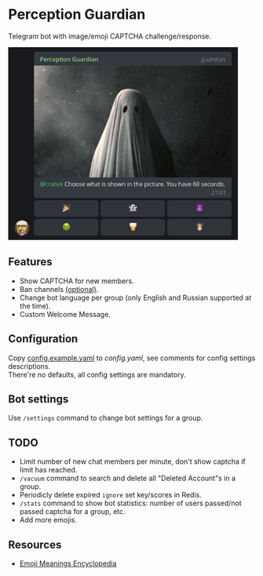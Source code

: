 # Perception Guardian

Telegram bot with image/emoji CAPTCHA challenge/response.

<img src="screenshot.png" alt="screenshot" width="468" height="393"/>

## Features

* Show CAPTCHA for new members.
* Ban channels [(optional)](#bot-settings).
* Change bot language per group (only English and Russian supported at the time).
* Custom Welcome Message.

## Configuration

Copy [config.example.yaml](config.example.yaml) to *config.yaml*, see comments for config settings descriptions.  
There're no defaults, all config settings are mandatory.

## Bot settings

Use `/settings` command to change bot settings for a group.

## TODO

* Limit number of new chat members per minute, don't show captcha if limit has reached.
* `/vacuum` command to search and delete all "Deleted Account"s in a group.
* Periodicly delete expired `ignore` set key/scores in Redis.
* `/stats` command to show bot statistics: number of users passed/not passed captcha for a group, etc.
* Add more emojis.

## Resources

* [Emoji Meanings Encyclopedia](https://emojis.wiki/)
